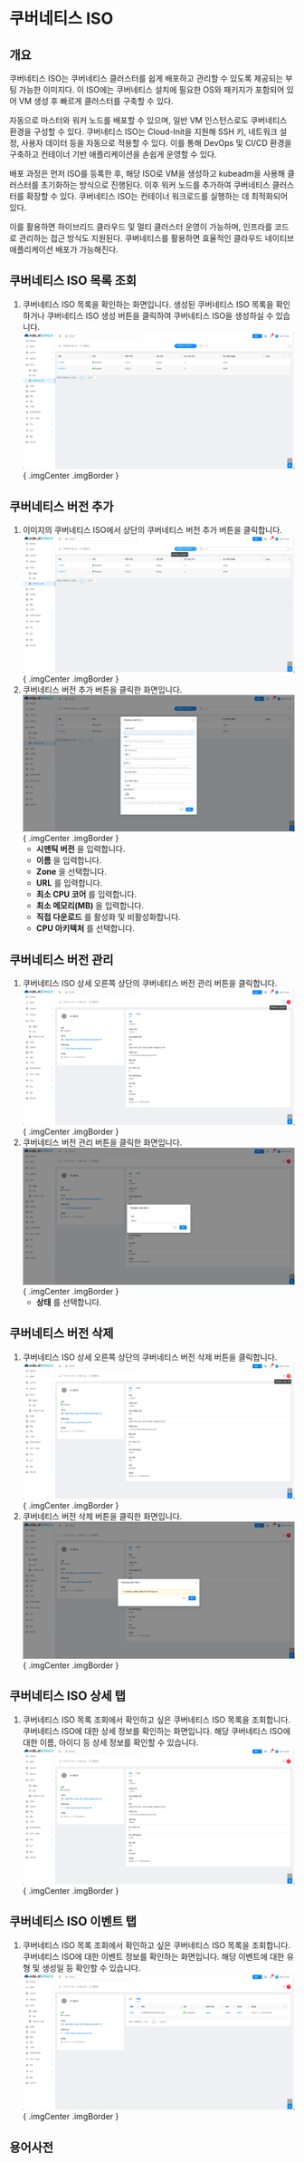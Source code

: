 
# 쿠버네티스 ISO

## 개요
쿠버네티스 ISO는 쿠버네티스 클러스터를 쉽게 배포하고 관리할 수 있도록 제공되는 부팅 가능한 이미지다.
이 ISO에는 쿠버네티스 설치에 필요한 OS와 패키지가 포함되어 있어 VM 생성 후 빠르게 클러스터를 구축할 수 있다.

자동으로 마스터와 워커 노드를 배포할 수 있으며, 일반 VM 인스턴스로도 쿠버네티스 환경을 구성할 수 있다.
쿠버네티스 ISO는 Cloud-Init을 지원해 SSH 키, 네트워크 설정, 사용자 데이터 등을 자동으로 적용할 수 있다. 이를 통해 DevOps 및 CI/CD 환경을 구축하고 컨테이너 기반 애플리케이션을 손쉽게 운영할 수 있다.

배포 과정은 먼저 ISO를 등록한 후, 해당 ISO로 VM을 생성하고 kubeadm을 사용해 클러스터를 초기화하는 방식으로 진행된다.
이후 워커 노드를 추가하여 쿠버네티스 클러스터를 확장할 수 있다. 쿠버네티스 ISO는 컨테이너 워크로드를 실행하는 데 최적화되어 있다.

이를 활용하면 하이브리드 클라우드 및 멀티 클러스터 운영이 가능하며, 인프라를 코드로 관리하는 접근 방식도 지원된다. 쿠버네티스를 활용하면 효율적인 클라우드 네이티브 애플리케이션 배포가 가능해진다.

## 쿠버네티스 ISO 목록 조회
1. 쿠버네티스 ISO 목록을 확인하는 화면입니다. 생성된 쿠버네티스 ISO 목록을 확인하거나 쿠버네티스 ISO 생성 버튼을 클릭하여 쿠버네티스 ISO을 생성하실 수 있습니다.
    ![쿠버네티스 ISO 목록 조회](../../assets/images/admin-guide/mold/image/kubernetes-iso/kubernetes-iso-dashboard.png){ .imgCenter .imgBorder }

## 쿠버네티스 버전 추가
1. 이미지의 쿠버네티스 ISO에서 상단의 쿠버네티스 버전 추가 버튼을 클릭합니다.
    ![쿠버네티스 버전 추가 버튼](../../assets/images/admin-guide/mold/image/kubernetes-iso/kubernetes-iso-url-register-01.png){ .imgCenter .imgBorder }
2. 쿠버네티스 버전 추가 버튼을 클릭한 화면입니다.
    ![쿠버네티스 버전 추가](../../assets/images/admin-guide/mold/image/kubernetes-iso/kubernetes-iso-url-register-02.png){ .imgCenter .imgBorder }
    - **시맨틱 버전** 을 입력합니다.
    - **이름** 을 입력합니다.
    - **Zone** 을 선택합니다.
    - **URL** 를 입력합니다.
    - **최소 CPU 코어** 를 입력합니다.
    - **최소 메모리(MB)** 을 입력합니다.
    - **직접 다운로드** 를 활성화 및 비활성화합니다.
    - **CPU 아키텍처** 를 선택합니다.

## 쿠버네티스 버전 관리
1. 쿠버네티스 ISO 상세 오른쪽 상단의 쿠버네티스 버전 관리 버튼을 클릭합니다.
    ![쿠버네티스 버전 관리 버튼](../../assets/images/admin-guide/mold/image/kubernetes-iso/kubernetes-iso-update-01.png){ .imgCenter .imgBorder }
2. 쿠버네티스 버전 관리 버튼을 클릭한 화면입니다.
    ![쿠버네티스 버전 관리](../../assets/images/admin-guide/mold/image/kubernetes-iso/kubernetes-iso-update-02.png){ .imgCenter .imgBorder }
    - **상태** 를 선택합니다.

## 쿠버네티스 버전 삭제
1. 쿠버네티스 ISO 상세 오른쪽 상단의 쿠버네티스 버전 삭제 버튼을 클릭합니다.
    ![쿠버네티스 버전 삭제 버튼](../../assets/images/admin-guide/mold/image/kubernetes-iso/kubernetes-iso-delete-01.png){ .imgCenter .imgBorder }
2. 쿠버네티스 버전 삭제 버튼을 클릭한 화면입니다.
    ![쿠버네티스 버전 삭제](../../assets/images/admin-guide/mold/image/kubernetes-iso/kubernetes-iso-delete-02.png){ .imgCenter .imgBorder }

## 쿠버네티스 ISO 상세 탭
1. 쿠버네티스 ISO 목록 조회에서 확인하고 싶은 쿠버네티스 ISO 목록을 조회합니다. 쿠버네티스 ISO에 대한 상세 정보를 확인하는 화면입니다. 해당 쿠버네티스 ISO에 대한 이름, 아이디 등 상세 정보를 확인할 수 있습니다.
    ![쿠버네티스 ISO 상세 탭](../../assets/images/admin-guide/mold/image/kubernetes-iso/kubernetes-iso-info.png){ .imgCenter .imgBorder }

## 쿠버네티스 ISO 이벤트 탭
1. 쿠버네티스 ISO 목록 조회에서 확인하고 싶은 쿠버네티스 ISO 목록을 조회합니다. 쿠버네티스 ISO에 대한 이벤트 정보를 확인하는 화면입니다. 해당 이벤트에 대한 유형 및 생성일 등 확인할 수 있습니다.
    ![쿠버네티스 ISO 이벤트 탭](../../assets/images/admin-guide/mold/image/kubernetes-iso/kubernetes-iso-event.png){ .imgCenter .imgBorder }

## 용어사전
